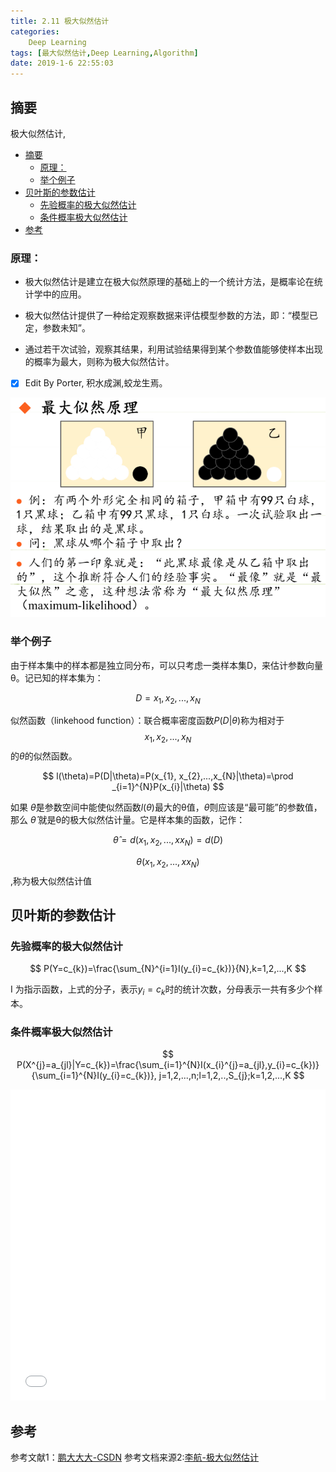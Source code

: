 ```yaml
---
title: 2.11 极大似然估计
categories:      
    Deep Learning    
tags: [最大似然估计,Deep Learning,Algorithm]
date: 2019-1-6 22:55:03
---
```


## 摘要

极大似然估计,

<!-- TOC -->

- [摘要](#摘要)
    - [原理：](#原理)
    - [举个例子](#举个例子)
- [贝叶斯的参数估计](#贝叶斯的参数估计)
    - [先验概率的极大似然估计](#先验概率的极大似然估计)
    - [条件概率极大似然估计](#条件概率极大似然估计)
- [参考](#参考)

<!-- /TOC -->

### 原理：

- 极大似然估计是建立在极大似然原理的基础上的一个统计方法，是概率论在统计学中的应用。

- 极大似然估计提供了一种给定观察数据来评估模型参数的方法，即：“模型已定，参数未知”。

- 通过若干次试验，观察其结果，利用试验结果得到某个参数值能够使样本出现的概率为最大，则称为极大似然估计。

- [x] Edit By Porter, 积水成渊,蛟龙生焉。

<!-- more -->

![极大似然估计](./image2/jidasiran.jpeg)

### 举个例子

由于样本集中的样本都是独立同分布，可以只考虑一类样本集D，来估计参数向量θ。记已知的样本集为：

$$D={x_{1}, x_{2},..., x_{N}}$$

似然函数（linkehood function）：联合概率密度函数$P(D|\theta )$称为相对于$${x_{1}, x_{2},..., x_{N}}$$的$\theta$的似然函数。

$$
l(\theta)=P(D|\theta)=P(x_{1}, x_{2},...,x_{N}|\theta)=\prod _{i=1}^{N}P(x_{i}|\theta)
$$

  如果 $\hat{\theta}$是参数空间中能使似然函数$l(\theta)$最大的θ值，$\hat{\theta}$则应该是“最可能”的参数值，那么 $\hat{\theta}$ 就是θ的极大似然估计量。它是样本集的函数，记作：

  $$\hat{\theta}=d(x_{1},x_{2},...,xx_{N})=d(D)$$

  $$\theta(x_{1},x_{2},...,xx_{N})$$,称为极大似然估计值


## 贝叶斯的参数估计

### 先验概率的极大似然估计

$$
P(Y=c_{k})=\frac{\sum_{N}^{i=1}I(y_{i}=c_{k})}{N},k=1,2,...,K
$$

I 为指示函数，上式的分子，表示$y_{i}=c_{k}$时的统计次数，分母表示一共有多少个样本。

### 条件概率极大似然估计

$$
P(X^{j}=a_{jl}|Y=c_{k})=\frac{\sum_{i=1}^{N}I(x_{i}^{j}=a_{jl},y_{i}=c_{k})}{\sum_{i=1}^{N}I(y_{i}=c_{k})}, j=1,2,...,n;l=1,2,..,S_{j};k=1,2,...,K
$$


<div>
<iframe height=498 width=100%  src="//player.bilibili.com/player.html?aid=14846640&cid=24190212&page=1"  scrolling="no" border="0" frameborder="no" framespacing="0" allowfullscreen="true"> </iframe>
</div>

## 参考

参考文献1：[鹏大大大-CSDN](https://blog.csdn.net/qq_39355550/article/details/81809467)
参考文档来源2:[李航-极大似然估计]()

